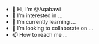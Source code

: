- 👋 Hi, I’m @Aqabawi
- 👀 I’m interested in ...
- 🌱 I’m currently learning ...
- 💞️ I’m looking to collaborate on ...
- 📫 How to reach me ...

<!---
Aqabawi/Aqabawi is a ✨ special ✨ repository because its `README.md` (this file) appears on your GitHub profile.
You can click the Preview link to take a look at your changes.
--->
